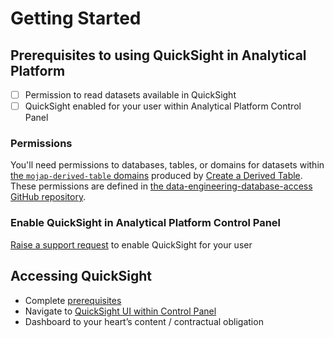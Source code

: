 # Getting Started

## Prerequisites to using QuickSight in Analytical Platform
- [ ] Permission to read datasets available in QuickSight
- [ ] QuickSight enabled for your user within Analytical Platform Control Panel

### Permissions
You'll need permissions to databases, tables, or domains for datasets within [the `mojap-derived-table` domains] produced by [Create a Derived Table](/tools/create-a-derived-table).
These permissions are defined in [the data-engineering-database-access GitHub repository].

### Enable QuickSight in Analytical Platform Control Panel
[Raise a support request] to enable QuickSight for your user

## Accessing QuickSight
- Complete [prerequisites](#prerequisites-to-using-quicksight-in-analytical-platform)
- Navigate to [QuickSight UI within Control Panel]
- Dashboard to your heart’s content / contractual obligation

<!-- External links -->
[the `mojap-derived-table` domains]: https://github.com/moj-analytical-services/create-a-derived-table/tree/main/mojap_derived_tables/models
[the data-engineering-database-access GitHub repository]: https://github.com/moj-analytical-services/data-engineering-database-access/?tab=readme-ov-file#access-to-curated-databases
[Raise a support request]: https://github.com/ministryofjustice/data-platform-support/issues/new/choose
[QuickSight UI within Control Panel]: https://controlpanel.services.analytical-platform.service.justice.gov.uk/quicksight/